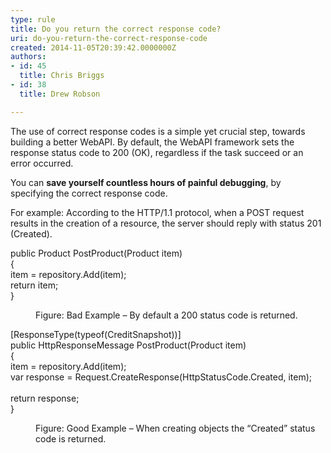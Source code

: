 ```yaml
---
type: rule
title: Do you return the correct response code?
uri: do-you-return-the-correct-response-code
created: 2014-11-05T20:39:42.0000000Z
authors:
- id: 45
  title: Chris Briggs
- id: 38
  title: Drew Robson

---
```




<span class='intro'> <p class="p1"><span class="s1">The use of correct response codes is a simple yet crucial step, towards building a better WebAPI. </span>By default, the <span class="s1">WebAPI</span> framework sets the response status code to 200 (OK), regardless if the task succeed or an error occurred.&#160;&#160;</p><p class="p3">You can <b>save yourself countless hours of painful debugging</b>, by specifying the correct response code.</p> </span>

<p class="p1">For example&#58;&#160;According to the HTTP/1.1 protocol, when a POST request results in the creation of a resource, the server should reply with status 201 (Created).</p><dl class="badImage"><dt><p class="ssw15-rteElement-CodeArea">public Product PostProduct(Product item)<br>
&#123;<br>
    item = repository.Add(item);<br>
    return item;<br>
&#125;<br>
</p></dt><dd>Figure&#58; Bad Example – By default a 200 status code is returned.</dd></dl><dl class="goodImage"><dt><p class="ssw15-rteElement-CodeArea">[ResponseType(typeof(CreditSnapshot))]<br>
public HttpResponseMessage PostProduct(Product item)<br>
&#123;<br>
    item = repository.Add(item);<br>
    var response = Request.CreateResponse(HttpStatusCode.Created, item);<br>
<br>
    return response;<br>
&#125;
</p></dt><dd>Figure&#58; Good Example – When creating objects the “Created” status code is returned.&#160;</dd></dl>
​


